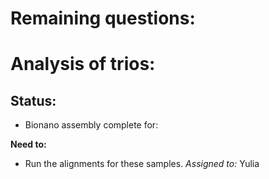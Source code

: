 
# Remaining questions:


# Analysis of trios:
## Status:  
- Bionano assembly complete for:  


**Need to:**  
- Run the alignments for these samples. _Assigned to:_  Yulia
